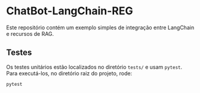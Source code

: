 # ChatBot-LangChain-REG

Este repositório contém um exemplo simples de integração entre LangChain e recursos de RAG.

## Testes

Os testes unitários estão localizados no diretório `tests/` e usam `pytest`.
Para executá-los, no diretório raiz do projeto, rode:

```bash
pytest
```
